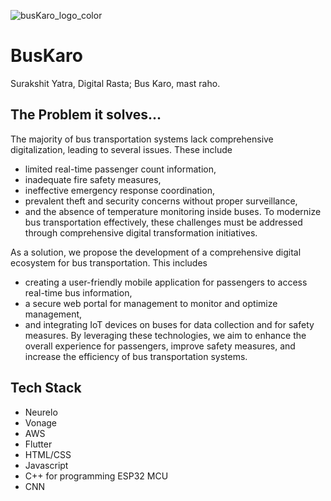 ![busKaro_logo_color](https://github.com/ArmaanMistry/BusKaro/assets/101273920/a931bb22-cbb7-4c79-8d12-c9bb2be5c985)
# BusKaro

Surakshit Yatra, Digital Rasta;
Bus Karo, mast raho.


## The Problem it solves...
The majority of bus transportation systems lack comprehensive digitalization, leading to several issues. These include
- limited real-time passenger count information,
- inadequate fire safety measures,
- ineffective emergency response coordination,
- prevalent theft and security concerns without proper surveillance,
- and the absence of temperature monitoring inside buses.
To modernize bus transportation effectively, these challenges must be addressed through comprehensive digital transformation initiatives.

As a solution, we propose the development of a comprehensive digital ecosystem for bus transportation. This includes 
- creating a user-friendly mobile application for passengers to access real-time bus information,
- a secure web portal for management to monitor and optimize management,
- and integrating IoT devices on buses for data collection and for safety measures.
By leveraging these technologies, we aim to enhance the overall experience for passengers, improve safety measures, and increase the efficiency of bus transportation systems.
## Tech Stack
- Neurelo
- Vonage
- AWS
- Flutter
- HTML/CSS
- Javascript
- C++ for programming ESP32 MCU
- CNN
